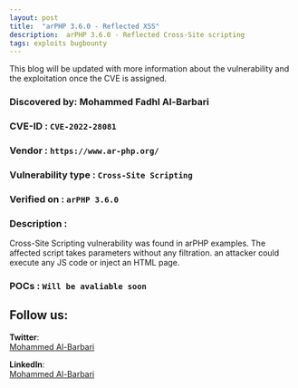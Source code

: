 ```yaml
---
layout: post
title:  "arPHP 3.6.0 - Reflected XSS"
description:  arPHP 3.6.0 - Reflected Cross-Site scripting  
tags: exploits bugbounty
---
```

  This blog will be updated with more information about the vulnerability and the exploitation once the CVE is assigned.
  
### Discovered by: Mohammed Fadhl Al-Barbari 

### CVE-ID : `CVE-2022-28081`
  
### Vendor : `https://www.ar-php.org/`
  
### Vulnerability type : `Cross-Site Scripting`
  
### Verified on : `arPHP 3.6.0`

  
### Description : 

  Cross-Site Scripting vulnerability was found in arPHP examples. The affected script takes parameters without any filtration. an attacker could execute any JS code or inject an HTML page.
  
###  POCs  : `Will be avaliable soon`
  

## Follow us:
**Twitter**:     
[Mohammed Al-Barbari](https://twitter.com/m4dm0e)

**LinkedIn**:     
[Mohammed Al-Barbari](https://www.linkedin.com/in/albarbari/)


[jekyll-docs]: https://jekyllrb.com/docs/home
[jekyll-gh]:   https://github.com/jekyll/jekyll
[jekyll-talk]: https://talk.jekyllrb.com/
